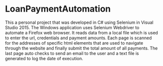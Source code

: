 # LoanPaymentAutomation

This a personal project that was developed in C# using Selenium in Visual Studio 2015. The Windows application uses Selenium Webdriver to automate a Firefox web browser. It reads data from a local file which is used to enter the url, credentials and payment amounts. Each page is scanned for the addresses of specific html elements that are used to navigate through the website and finally submit the total amount of all payments. The last page auto checks to send an email to the user and a text file is generated to log the date of execution.

